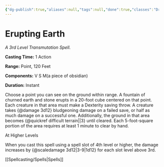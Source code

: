 ```yaml
---
{"dg-publish":true,"aliases":null,"tags":null,"done":true,"classes":"Druid, Sorcerer, Wizard,","spellLevel":3,"school":"Transmutation","source":"XGE","permalink":"/spells/erupting-earth/","dgHomeLink":false,"dgPassFrontmatter":true}
---
```


# Erupting Earth
*A 3rd Level Transmutation Spell.*

**Casting Time:** 1 Action

**Range:** Point, 120 Feet

**Components:** V S M(a piece of obsidian)

**Duration:** Instant

Choose a point you can see on the ground within range. A fountain of churned earth and stone erupts in a 20-foot cube centered on that point. Each creature in that area must make a Dexterity saving throw. A creature takes {@damage 3d12} bludgeoning damage on a failed save, or half as much damage on a successful one. Additionally, the ground in that area becomes {@quickref difficult terrain||3} until cleared. Each 5-foot-square portion of the area requires at least 1 minute to clear by hand.

At Higher Levels

When you cast this spell using a spell slot of 4th level or higher, the damage increases by {@scaledamage 3d12|3-9|1d12} for each slot level above 3rd.

[[Spellcasting/Spells|Spells]]